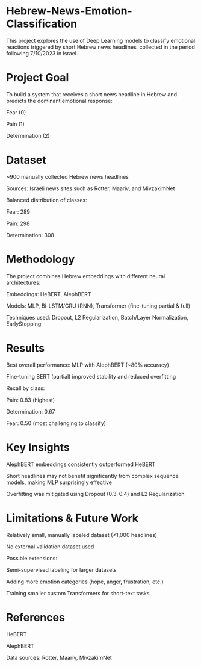 # Hebrew-News-Emotion-Classification


This project explores the use of Deep Learning models to classify emotional reactions triggered by short Hebrew news headlines, collected in the period following 7/10/2023 in Israel.

# Project Goal

To build a system that receives a short news headline in Hebrew and predicts the dominant emotional response:

Fear (0)

Pain (1)

Determination (2)

# Dataset

~900 manually collected Hebrew news headlines

Sources: Israeli news sites such as Rotter, Maariv, and MivzakimNet

Balanced distribution of classes:

Fear: 289

Pain: 298

Determination: 308

# Methodology

The project combines Hebrew embeddings with different neural architectures:

Embeddings: HeBERT, AlephBERT

Models: MLP, Bi-LSTM/GRU (RNN), Transformer (fine-tuning partial & full)

Techniques used: Dropout, L2 Regularization, Batch/Layer Normalization, EarlyStopping

# Results

Best overall performance: MLP with AlephBERT (~80% accuracy)

Fine-tuning BERT (partial) improved stability and reduced overfitting

Recall by class:

Pain: 0.83 (highest)

Determination: 0.67

Fear: 0.50 (most challenging to classify)

# Key Insights

AlephBERT embeddings consistently outperformed HeBERT

Short headlines may not benefit significantly from complex sequence models, making MLP surprisingly effective

Overfitting was mitigated using Dropout (0.3–0.4) and L2 Regularization

# Limitations & Future Work

Relatively small, manually labeled dataset (<1,000 headlines)

No external validation dataset used

Possible extensions:

Semi-supervised labeling for larger datasets

Adding more emotion categories (hope, anger, frustration, etc.)

Training smaller custom Transformers for short-text tasks

# References

HeBERT

AlephBERT

Data sources: Rotter, Maariv, MivzakimNet
